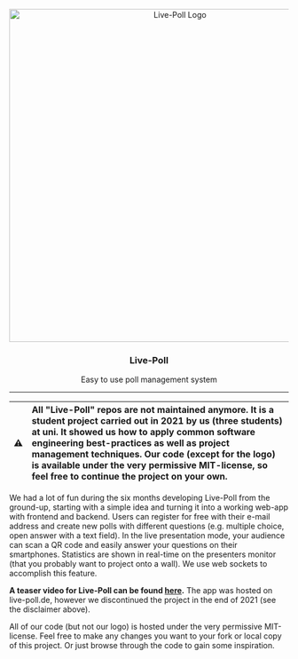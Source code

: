 <p align="center">
  <img alt="Live-Poll Logo" src="https://user-images.githubusercontent.com/37160523/165100232-b1a4dcf0-2f98-4f71-abe7-1fd8f497ed1b.png" width="600" />
  <h3 align="center">Live-Poll</h3>
  <p align="center">Easy to use poll management system</p>
</p>

---

| :warning:   | All "Live-Poll" repos are not maintained anymore. It is a student project carried out in 2021 by us (three students) at uni. It showed us how to apply common software engineering best-practices as well as project management techniques. Our code (except for the logo) is available under the very permissive MIT-license, so feel free to continue the project on your own. |
|---------------|:-------------------------|

We had a lot of fun during the six months developing Live-Poll from the ground-up, starting with a simple idea and turning it into a working web-app with frontend and backend. Users can register for free with their e-mail address and create new polls with different questions (e.g. multiple choice, open answer with a text field). In the live presentation mode, your audience can scan a QR code and easily answer your questions on their smartphones. Statistics are shown in real-time on the presenters monitor (that you probably want to project onto a wall). We use web sockets to accomplish this feature.

**A teaser video for Live-Poll can be found [here](https://youtu.be/MASfXASxLkU).** The app was hosted on live-poll.de, however we discontinued the project in the end of 2021 (see the disclaimer above).

All of our code (but not our logo) is hosted under the very permissive MIT-license. Feel free to make any changes you want to your fork or local copy of this project. Or just browse through the code to gain some inspiration.
